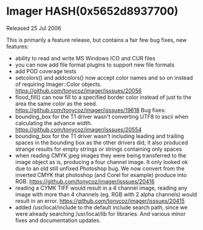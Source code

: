# Imager HASH(0x5652d8937700)

Released 25 Jul 2006

This is primarily a feature release, but contains a fair few bug fixes, new features:
- ability to read and write MS Windows ICO and CUR files 
- you can now add file format plugins to support new file formats 
- add POD coverage tests 
- setcolors() and addcolors() now accept color names and so on instead of requiring Imager::Color objects. https://github.com/tonycoz/imager/isssues/20056 
- flood_fill() can now fill to a specified border color instead of just to the area the same color as the seed. https://github.com/tonycoz/imager/isssues/19618 Bug fixes: 
- bounding_box for the T1 driver wasn't converting UTF8 to ascii when calculating the advance width. https://github.com/tonycoz/imager/isssues/20554 
- bounding_box for the T1 driver wasn't including leading and trailing spaces in the bounding box as the other drivers did, it also produced strange results for empty strings or strings containing only spaces 
- when reading CMYK jpeg images they were being transferred to the image object as is, producing a four channel image. It only looked ok due to an old still unfixed Photoshop bug. We now convert from the inverted CMYK that photoshop (and Corel for example) produce into RGB. https://github.com/tonycoz/imager/isssues/20416 
- reading a CYMK TIFF would result in a 4 channel image, reading any image with more than 4 channels (eg. RGB with 2 alpha channels) would result in an error. https://github.com/tonycoz/imager/isssues/20415 
- added /usr/local/include to the default include search path, since we were already searching /usr/local/lib for libraries. And various minor fixes and documentation updates.